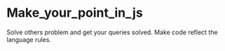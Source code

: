# Make_your_point_in_js
Solve others problem and get your queries solved. Make code reflect the language rules.
